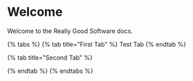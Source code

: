 # Welcome

Welcome to the Really Good Software docs.



{% tabs %}
{% tab title="First Tab" %}
Test Tab
{% endtab %}

{% tab title="Second Tab" %}

{% endtab %}
{% endtabs %}
